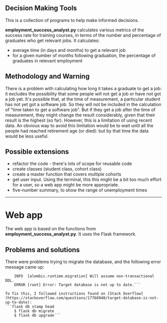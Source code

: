 ## Decision Making Tools

This is a collection of programs to help make informed decisions.

__employment_success_analyst.py__ calculates various metrics of the success rate for training courses, in terms of the number and percentage of graduates who get relevant jobs. It calculates:
* average time (in days and months) to get a relevant job
* for a given number of months following graduation, the percentage of graduates in relevant employment

## Methodology and Warning
There is a problem with calculating how long it takes a graduate to get a job: it excludes the possibility that some people will not get a job or have not got a job yet. It's possible that, at the time of measurement, a particular student has not yet got a software job. So they will not be included in the calculation of "time taken to get a software job". But if they get a job after the time of measurement, they might change the result considerably, given that their result is the highest (so far). However, this is a limitation of using recent data. An obvious way to avoid this limitation would be to wait until all the people had reached retirement age (or died): but by that time the data would be less useful.

## Possible extensions
* refactor the code - there's lots of scope for reusable code
* create classes (student class, cohort class)
* create a master function that covers multiple cohorts
* get user input. Using the terminal, this this might be a bit too much effort for a user, so a web app might be more appropriate.
* five-number summary, to show the range of unemployment times

---
# Web app 

The web app is based on the functions from __employment_success_analyst.py__. It uses the Flask framework.

## Problems and solutions
There were problems trying to migrate the database, and the following error message came up:

```INFO  [alembic.runtime.migration] Context impl SQLiteImpl.
    INFO  [alembic.runtime.migration] Will assume non-transactional DDL.
    ERROR [root] Error: Target database is not up to date.```

To fix this, I followed instructions found on [Stack Overflow](https://stackoverflow.com/questions/17768940/target-database-is-not-up-to-date):
```flask db stamp head
    $ flask db migrate
    $ flask db upgrade```

